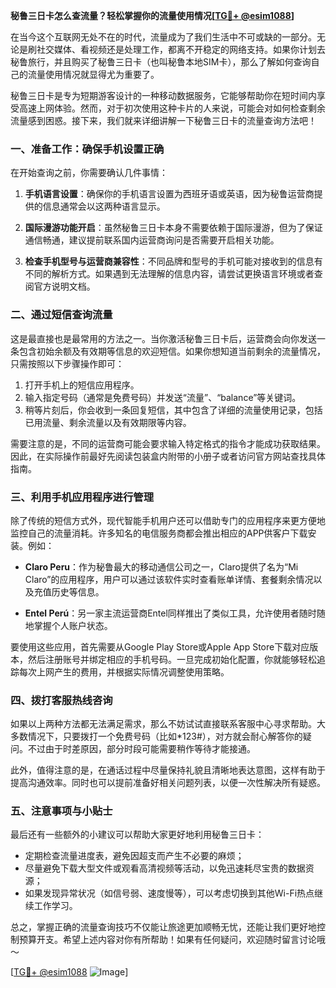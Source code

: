 **秘鲁三日卡怎么查流量？轻松掌握你的流量使用情况[[TG💪+ @esim1088](https://t.me/s/esim1088)]**

在当今这个互联网无处不在的时代，流量成为了我们生活中不可或缺的一部分。无论是刷社交媒体、看视频还是处理工作，都离不开稳定的网络支持。如果你计划去秘鲁旅行，并且购买了秘鲁三日卡（也叫秘鲁本地SIM卡），那么了解如何查询自己的流量使用情况就显得尤为重要了。

秘鲁三日卡是专为短期游客设计的一种移动数据服务，它能够帮助你在短时间内享受高速上网体验。然而，对于初次使用这种卡片的人来说，可能会对如何检查剩余流量感到困惑。接下来，我们就来详细讲解一下秘鲁三日卡的流量查询方法吧！

### **一、准备工作：确保手机设置正确**

在开始查询之前，你需要确认几件事情：

1. **手机语言设置**：确保你的手机语言设置为西班牙语或英语，因为秘鲁运营商提供的信息通常会以这两种语言显示。
   
2. **国际漫游功能开启**：虽然秘鲁三日卡本身不需要依赖于国际漫游，但为了保证通信畅通，建议提前联系国内运营商询问是否需要开启相关功能。

3. **检查手机型号与运营商兼容性**：不同品牌和型号的手机可能对接收到的信息有不同的解析方式。如果遇到无法理解的信息内容，请尝试更换语言环境或者查阅官方说明文档。

### **二、通过短信查询流量**

这是最直接也是最常用的方法之一。当你激活秘鲁三日卡后，运营商会向你发送一条包含初始余额及有效期等信息的欢迎短信。如果你想知道当前剩余的流量情况，只需按照以下步骤操作即可：

1. 打开手机上的短信应用程序。
2. 输入指定号码（通常是免费号码）并发送“流量”、“balance”等关键词。
3. 稍等片刻后，你会收到一条回复短信，其中包含了详细的流量使用记录，包括已用流量、剩余流量以及有效期限等内容。

需要注意的是，不同的运营商可能会要求输入特定格式的指令才能成功获取结果。因此，在实际操作前最好先阅读包装盒内附带的小册子或者访问官方网站查找具体指南。

### **三、利用手机应用程序进行管理**

除了传统的短信方式外，现代智能手机用户还可以借助专门的应用程序来更方便地监控自己的流量消耗。许多知名的电信服务商都会推出相应的APP供客户下载安装。例如：

- **Claro Peru**：作为秘鲁最大的移动通信公司之一，Claro提供了名为“Mi Claro”的应用程序，用户可以通过该软件实时查看账单详情、套餐剩余情况以及充值历史等信息。
  
- **Entel Perú**：另一家主流运营商Entel同样推出了类似工具，允许使用者随时随地掌握个人账户状态。

要使用这些应用，首先需要从Google Play Store或Apple App Store下载对应版本，然后注册账号并绑定相应的手机号码。一旦完成初始化配置，你就能够轻松追踪每次上网产生的费用，并根据实际情况调整使用策略。

### **四、拨打客服热线咨询**

如果以上两种方法都无法满足需求，那么不妨试试直接联系客服中心寻求帮助。大多数情况下，只要拨打一个免费号码（比如*123#），对方就会耐心解答你的疑问。不过由于时差原因，部分时段可能需要稍作等待才能接通。

此外，值得注意的是，在通话过程中尽量保持礼貌且清晰地表达意图，这样有助于提高沟通效率。同时也可以提前准备好相关问题列表，以便一次性解决所有疑惑。

### **五、注意事项与小贴士**

最后还有一些额外的小建议可以帮助大家更好地利用秘鲁三日卡：

- 定期检查流量进度表，避免因超支而产生不必要的麻烦；
- 尽量避免下载大型文件或观看高清视频等活动，以免迅速耗尽宝贵的数据资源；
- 如果发现异常状况（如信号弱、速度慢等），可以考虑切换到其他Wi-Fi热点继续工作学习。

总之，掌握正确的流量查询技巧不仅能让旅途更加顺畅无忧，还能让我们更好地控制预算开支。希望上述内容对你有所帮助！如果有任何疑问，欢迎随时留言讨论哦～

[[TG💪+ @esim1088](https://t.me/s/esim1088) ![Image](https://i.postimg.cc/4NQfJmqS/Snipaste-2025-05-13-00-14-12.png)]